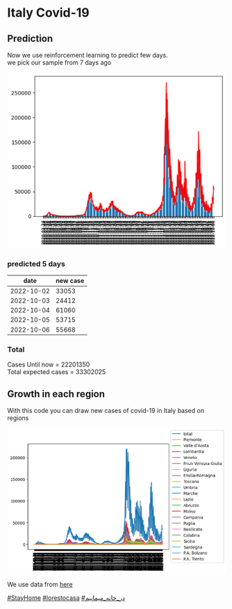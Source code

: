# Italy Covid-19

## Prediction

Now we use reinforcement learning to predict few days.\
we pick our sample from 7 days ago

<p align="center">
    <img src="forecast.png" width="800">
</p>

### predicted 5 days
date        | new case
------------|----------
2022-10-02	| 33053
2022-10-03	| 24412
2022-10-04	| 61060
2022-10-05	| 53715
2022-10-06	| 55668


### Total
Cases Until now = 22201350\
Total expected cases = 33302025

## Growth in each region
With this code you can draw new cases of covid-19 in Italy based on regions

<p align="center">
    <img src="chart.png" width="800">
</p>

We use data from [here](https://raw.githubusercontent.com/pcm-dpc/COVID-19/master/dati-json/dpc-covid19-ita-regioni.json)

[\#StayHome](https://www.google.com/search?client=firefox-b-d&q=%23stayhome)
[\#lorestocasa](https://www.google.com/search?client=firefox-b-d&q=%23lorestocasa)
[\#در_خانه_میمانیم](https://www.google.com/search?client=firefox-b-d&q=%23%D8%AF%D8%B1_%D8%AE%D8%A7%D9%86%D9%87_%D9%85%DB%8C%D9%85%D8%A7%D9%86%DB%8C%D9%85)
